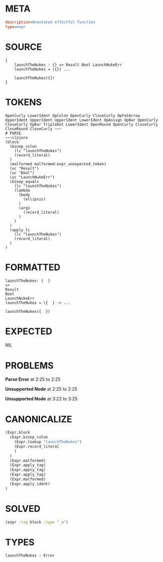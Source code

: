# META
~~~ini
description=Annotated effectful function
type=expr
~~~
# SOURCE
~~~roc
{
    launchTheNukes : {} => Result Bool LaunchNukeErr
    launchTheNukes = |{}| ...

    launchTheNukes({})
}
~~~
# TOKENS
~~~text
OpenCurly LowerIdent OpColon OpenCurly CloseCurly OpFatArrow UpperIdent UpperIdent UpperIdent LowerIdent OpAssign OpBar OpenCurly CloseCurly OpBar TripleDot LowerIdent OpenRound OpenCurly CloseCurly CloseRound CloseCurly ~~~
# PARSE
~~~clojure
(block
  (binop_colon
    (lc "launchTheNukes")
    (record_literal)
  )
  (malformed malformed:expr_unexpected_token)
  (uc "Result")
  (uc "Bool")
  (uc "LaunchNukeErr")
  (binop_equals
    (lc "launchTheNukes")
    (lambda
      (body
        (ellipsis)
      )
      (args
        (record_literal)
      )
    )
  )
  (apply_lc
    (lc "launchTheNukes")
    (record_literal)
  )
)
~~~
# FORMATTED
~~~roc
launchTheNukes: {  }
=>
Result
Bool
LaunchNukeErr
launchTheNukes = \{  } -> ...

launchTheNukes({  })
~~~
# EXPECTED
NIL
# PROBLEMS
**Parse Error**
at 2:25 to 2:25

**Unsupported Node**
at 2:25 to 2:25

**Unsupported Node**
at 3:22 to 3:25

# CANONICALIZE
~~~clojure
(Expr.block
  (Expr.binop_colon
    (Expr.lookup "launchTheNukes")
    (Expr.record_literal
    )
  )
  (Expr.malformed)
  (Expr.apply_tag)
  (Expr.apply_tag)
  (Expr.apply_tag)
  (Expr.malformed)
  (Expr.apply_ident)
)
~~~
# SOLVED
~~~clojure
(expr :tag block :type "_a")
~~~
# TYPES
~~~roc
launchTheNukes : Error
~~~
